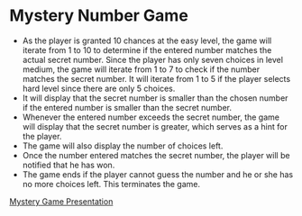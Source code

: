 # Mystery Number Game
<ul>
<li>As the player is granted 10 chances at the easy level, the game will iterate from 1 to 10 to determine if the entered number matches the actual secret number. Since the player has only seven choices in level medium, the game will iterate from 1 to 7 to check if the number matches the secret number. 
It will iterate from 1 to 5 if the player selects hard level since there are only 5 choices.</li>
<li>It will display that the secret number is smaller than the chosen number if the entered number is smaller than the secret number.</li>
<li>Whenever the entered number exceeds the secret number, the game will display that the secret number is greater, which serves as a hint for the player.</li>
<li>The game will also display the number of choices left. </li>
<li>Once the number entered matches the secret number, the player will be notified that he has won. </li>
<li>The game ends if the player cannot guess the number and he or she has no more choices left. This terminates the game. </li>
</ul>
<a href="https://www.canva.com/design/DAFenH2kgl4/ic3ZTD0uT9sRPseBOTKgOg/view?utm_content=DAFenH2kgl4&utm_campaign=designshare&utm_medium=link&utm_source=publishsharelink">Mystery Game Presentation</a>